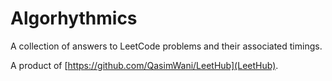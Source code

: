 # Algorhythmics
A collection of answers to LeetCode problems and their associated timings.

A product of [https://github.com/QasimWani/LeetHub](LeetHub).
